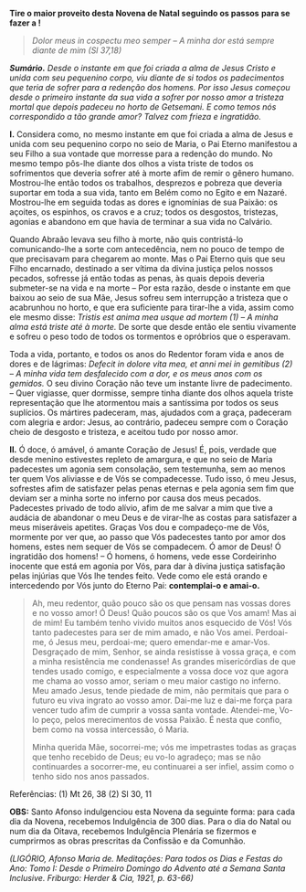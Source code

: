 **Tire o maior proveito desta Novena de Natal seguindo os passos** **para se fazer a !**

> *Dolor meus in cospectu meo semper – A minha dor está sempre diante de mim (Sl 37,18)*

***Sumário.** Desde o instante em que foi criada a alma de Jesus Cristo e unida com seu pequenino corpo, viu diante de si todos os padecimentos que teria de sofrer para a redenção dos homens. Por isso Jesus começou desde o primeiro instante da sua vida a sofrer por nosso amor a tristeza mortal que depois padeceu no horto de Getsemani. E como temos nós correspondido a tão grande amor? Talvez com frieza e ingratidão.*

**I.** Considera como, no mesmo instante em que foi criada a alma de Jesus e unida com seu pequenino corpo no seio de Maria, o Pai Eterno manifestou a seu Filho a sua vontade que morresse para a redenção do mundo. No mesmo tempo pôs-lhe diante dos olhos a vista triste de todos os sofrimentos que deveria sofrer até à morte afim de remir o gênero humano. Mostrou-lhe então todos os trabalhos, desprezos e pobreza que deveria suportar em toda a sua vida, tanto em Belém como no Egito e em Nazaré. Mostrou-lhe em seguida todas as dores e ignomínias de sua Paixão: os açoites, os espinhos, os cravos e a cruz; todos os desgostos, tristezas, agonias e abandono em que havia de terminar a sua vida no Calvário.

Quando Abraão levava seu filho à morte, não quis contristá-lo comunicando-lhe a sorte com antecedência, nem no pouco de tempo de que precisavam para chegarem ao monte. Mas o Pai Eterno quis que seu Filho encarnado, destinado a ser vítima da divina justiça pelos nossos pecados, sofresse já então todas as penas, às quais depois deveria submeter-se na vida e na morte – Por esta razão, desde o instante em que baixou ao seio de sua Mãe, Jesus sofreu sem interrupção a tristeza que o acabrunhou no horto, e que era suficiente para tirar-lhe a vida, assim como ele mesmo disse: *Tristis est anima mea usque ad mortem (1) – A minha alma está triste até à morte.* De sorte que desde então ele sentiu vivamente e sofreu o peso todo de todos os tormentos e opróbrios que o esperavam.

Toda a vida, portanto, e todos os anos do Redentor foram vida e anos de dores e de lágrimas: *Defecit in dolore vita mea, et anni mei in gemitibus (2) – A minha vida tem desfalecido com a dor, e os meus anos com os gemidos.* O seu divino Coração não teve um instante livre de padecimento. – Quer vigiasse, quer dormisse, sempre tinha diante dos olhos aquela triste representação que lhe atormentou mais a santíssima por todos os seus suplícios. Os mártires padeceram, mas, ajudados com a graça, padeceram com alegria e ardor: Jesus, ao contrário, padeceu sempre com o Coração cheio de desgosto e tristeza, e aceitou tudo por nosso amor.

**II.** Ó doce, ó amável, ó amante Coração de Jesus! É, pois, verdade que desde menino estivestes repleto de amargura, e que no seio de Maria padecestes um agonia sem consolação, sem testemunha, sem ao menos ter quem Vos aliviasse e de Vós se compadecesse. Tudo isso, ó meu Jesus, sofrestes afim de satisfazer pelas penas eternas e pela agonia sem fim que deviam ser a minha sorte no inferno por causa dos meus pecados. Padecestes privado de todo alívio, afim de me salvar a mim que tive a audácia de abandonar o meu Deus e de virar-lhe as costas para satisfazer a meus miseráveis apetites. Graças Vos dou e compadeço-me de Vós, mormente por ver que, ao passo que Vós padecestes tanto por amor dos homens, estes nem sequer de Vós se compadecem. Ó amor de Deus! Ó ingratidão dos homens! – Ó homens, ó homens, vede esse Cordeirinho inocente que está em agonia por Vós, para dar à divina justiça satisfação pelas injúrias que Vós lhe tendes feito. Vede como ele está orando e intercedendo por Vós junto do Eterno Pai: **contemplai-o e amai-o.**

> Ah, meu redentor, quão pouco são os que pensam nas vossas dores e no vosso amor! Ó Deus! Quão poucos são os que Vos amam! Mas ai de mim! Eu também tenho vivido muitos anos esquecido de Vós! Vós tanto padecestes para ser de mim amado, e não Vos amei. Perdoai-me, ó Jesus meu, perdoai-me; quero emendar-me e amar-Vos. Desgraçado de mim, Senhor, se ainda resistisse à vossa graça, e com a minha resistência me condenasse! As grandes misericórdias de que tendes usado comigo, e especialmente a vossa doce voz que agora me chama ao vosso amor, seriam o meu maior castigo no inferno. Meu amado Jesus, tende piedade de mim, não permitais que para o futuro eu viva ingrato ao vosso amor. Dai-me luz e dai-me força para vencer tudo afim de cumprir a vossa santa vontade. Atendei-me, Vo-lo peço, pelos merecimentos de vossa Paixão. É nesta que confio, bem como na vossa intercessão, ó Maria.
>
> Minha querida Mãe, socorrei-me; vós me impetrastes todas as graças que tenho recebido de Deus; eu vo-lo agradeço; mas se não continuardes a socorrer-me, eu continuarei a ser infiel, assim como o tenho sido nos anos passados.

Referências: (1) Mt 26, 38 (2) Sl 30, 11

**OBS:** Santo Afonso indulgenciou esta Novena da seguinte forma: para cada dia da Novena, recebemos Indulgência de 300 dias. Para o dia do Natal ou num dia da Oitava, recebemos Indulgência Plenária se fizermos e cumprirmos as obras prescritas da Confissão e da Comunhão.

*(LIGÓRIO, Afonso Maria de. Meditações: Para todos os Dias e Festas do Ano: Tomo I: Desde o Primeiro Domingo do Advento até a Semana Santa Inclusive. Friburgo: Herder & Cia, 1921, p. 63-66)*
